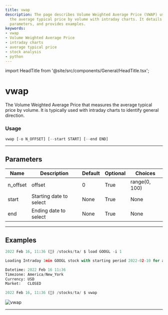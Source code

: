 ```yaml
---
title: vwap
description: The page describes Volume Weighted Average Price (VWAP) used to measure
  the average typical price by volume with intraday charts. It details its usage,
  parameters, and provides examples.
keywords:
- vwap
- Volume Weighted Average Price
- intraday charts
- average typical price
- stock analysis
- python
---
```


import HeadTitle from '@site/src/components/General/HeadTitle.tsx';

<HeadTitle title="vwap - Ta - Crypto - Reference | OpenBB Terminal Docs" />

# vwap

The Volume Weighted Average Price that measures the average typical price by volume. It is typically used with intraday charts to identify general direction.

### Usage

```python
vwap [-o N_OFFSET] [--start START] [--end END]
```

---

## Parameters

| Name | Description | Default | Optional | Choices |
| ---- | ----------- | ------- | -------- | ------- |
| n_offset | offset | 0 | True | range(0, 100) |
| start | Starting date to select | None | True | None |
| end | Ending date to select | None | True | None |


---

## Examples

```python
2022 Feb 16, 11:36 (🦋) /stocks/ta/ $ load GOOGL -i 1

Loading Intraday 1min GOOGL stock with starting period 2022-02-10 for analysis.

Datetime: 2022 Feb 16 11:36
Timezone: America/New_York
Currency: USD
Market:   CLOSED

2022 Feb 16, 11:36 (🦋) /stocks/ta/ $ vwap
```
![vwap](https://user-images.githubusercontent.com/46355364/154312502-9377c57c-6e34-42a6-b021-674e7d4561dd.png)

---
